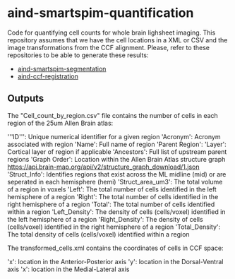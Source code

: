 # aind-smartspim-quantification

Code for quantifying cell counts for whole brain lighsheet imaging. This repository assumes that we have the cell locations in a XML or CSV and the image transformations from the CCF alignment.
Please, refer to these repositories to be able to generate these results:

- [aind-smartspim-segmentation](https://github.com/AllenNeuralDynamics/aind-SmartSPIM-segmentation)
- [aind-ccf-registration](https://github.com/AllenNeuralDynamics/aind-ccf-registration)

## Outputs

The "Cell_count_by_region.csv" file contains the number of cells in each region of the 25um Allen Brain atlas:

'''ID''': Unique numerical identifier for a given region
'Acronym': Acronym associated with region
'Name': Full name of region
'Parent Region': 
'Layer': Cortical layer of region if applicable
'Ancestors': Full list of upstream parent regions
'Graph Order': Location within the Allen Brain Atlas structure graph https://api.brain-map.org/api/v2/structure_graph_download/1.json
'Struct_Info': Identifies regions that exist across the ML midline (mid) or are seperated in each hemisphere (hemi)
'Struct_area_um3': The total volume of a region in voxels 
'Left': The total number of cells identified in the left hemisphere of a region
'Right': The total number of cells identified in the right hemisphere of a region
'Total': The total number of cells identified within a region
'Left_Density': The density of cells (cells/voxel) identified in the left hemisphere of a region
'Right_Density': The density of cells (cells/voxel) identified in the right hemisphere of a region
'Total_Density': The total density of cells (cells/voxel) identified within a region

The transformed_cells.xml contains the coordinates of cells in CCF space:

'x': location in the Anterior-Posterior axis
'y': location in the Dorsal-Ventral axis
'x': location in the Medial-Lateral axis

